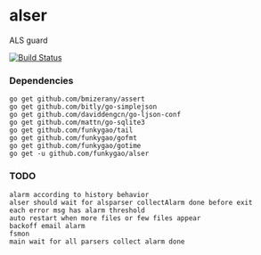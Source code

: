 alser
=====

ALS guard

[![Build Status](https://travis-ci.org/funkygao/alser.png?branch=master)](https://travis-ci.org/funkygao/alser)

### Dependencies

    go get github.com/bmizerany/assert
    go get github.com/bitly/go-simplejson
    go get github.com/daviddengcn/go-ljson-conf
    go get github.com/mattn/go-sqlite3
    go get github.com/funkygao/tail
    go get github.com/funkygao/gofmt
    go get github.com/funkygao/gotime
    go get -u github.com/funkygao/alser

### TODO

    alarm according to history behavior
    alser should wait for alsparser collectAlarm done before exit
    each error msg has alarm threshold
    auto restart when more files or few files appear
    backoff email alarm
    fsmon
    main wait for all parsers collect alarm done

